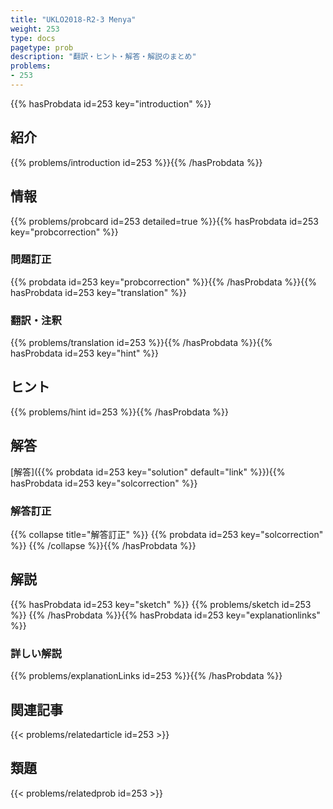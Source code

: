 ```yaml
---
title: "UKLO2018-R2-3 Menya"
weight: 253
type: docs
pagetype: prob
description: "翻訳・ヒント・解答・解説のまとめ"
problems: 
- 253
---
```


{{% hasProbdata id=253 key="introduction" %}}

## 紹介

{{% problems/introduction id=253 %}}{{% /hasProbdata %}}

## 情報

{{% problems/probcard id=253 detailed=true %}}{{% hasProbdata id=253 key="probcorrection" %}}

### 問題訂正

{{% probdata id=253 key="probcorrection" %}}{{% /hasProbdata %}}{{% hasProbdata id=253 key="translation" %}}

### 翻訳・注釈

{{% problems/translation id=253 %}}{{% /hasProbdata %}}{{% hasProbdata id=253 key="hint" %}}

## ヒント

{{% problems/hint id=253 %}}{{% /hasProbdata %}}

## 解答

[解答]({{% probdata id=253 key="solution" default="link" %}}){{% hasProbdata id=253 key="solcorrection" %}}

### 解答訂正

{{% collapse title="解答訂正" %}}
{{% probdata id=253 key="solcorrection" %}}
{{% /collapse %}}{{% /hasProbdata %}}

## 解説

{{% hasProbdata id=253 key="sketch" %}}
{{% problems/sketch id=253 %}}
{{% /hasProbdata %}}{{% hasProbdata id=253 key="explanationlinks" %}}

### 詳しい解説

{{% problems/explanationLinks id=253 %}}{{% /hasProbdata %}}

## 関連記事

{{< problems/relatedarticle id=253 >}}

## 類題

{{< problems/relatedprob id=253 >}}
